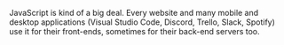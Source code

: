 JavaScript is kind of a big deal. Every website and many mobile and desktop applications (Visual Studio Code, Discord, Trello, Slack, Spotify) use it for their front-ends, sometimes for their back-end servers too.